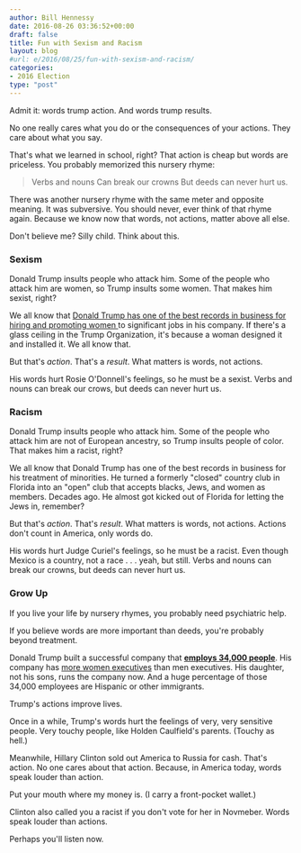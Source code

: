 ```yaml
---
author: Bill Hennessy
date: 2016-08-26 03:36:52+00:00
draft: false
title: Fun with Sexism and Racism
layout: blog
#url: e/2016/08/25/fun-with-sexism-and-racism/
categories:
- 2016 Election
type: "post"
---
```


Admit it: words trump action. And words trump results.

No one really cares what you do or the consequences of your actions. They care about what you say.

That's what we learned in school, right? That action is cheap but words are priceless. You probably memorized this nursery rhyme:



> Verbs and nouns
Can break our crowns
But deeds can never hurt us.



There was another nursery rhyme with the same meter and opposite meaning. It was subversive. You should never, ever think of that rhyme again. Because we know now that words, not actions, matter above all else.

Don't believe me? Silly child. Think about this.



### Sexism



Donald Trump insults people who attack him. Some of the people who attack him are women, so Trump insults some women. That makes him sexist, right?

We all know that [Donald Trump has one of the best records in business for hiring and promoting women ](https://www.washingtonpost.com/politics/donald-trump-a-champion-of-women-his-female-employees-think-so/2015/11/23/7eafac80-88da-11e5-9a07-453018f9a0ec_story.html)to significant jobs in his company. If there's a glass ceiling in the Trump Organization, it's because a woman designed it and installed it. We all know that.

But that's _action_. That's a _result_. What matters is words, not actions.

His words hurt Rosie O'Donnell's feelings, so he must be a sexist. Verbs and nouns can break our crows, but deeds can never hurt us.



### Racism



Donald Trump insults people who attack him. Some of the people who attack him are not of European ancestry, so Trump insults people of color. That makes him a racist, right?

We all know that Donald Trump has one of the best records in business for his treatment of minorities. He turned a formerly "closed" country club in Florida into an "open" club that accepts blacks, Jews, and women as members. Decades ago. He almost got kicked out of Florida for letting the Jews in, remember?

But that's _action_. That's _result_. What matters is words, not actions. Actions don't count in America, only words do.

His words hurt Judge Curiel's feelings, so he must be a racist. Even though Mexico is a country, not a race . . . yeah, but still. Verbs and nouns can break our crowns, but deeds can never hurt us.



### Grow Up



If you live your life by nursery rhymes, you probably need psychiatric help.

If you believe words are more important than deeds, you're probably beyond treatment.

Donald Trump built a successful company that [**employs 34,000 people**](https://money.cnn.com/2015/09/03/news/economy/donald-trump-jobs-created/). His company has [more women executives](https://dailycaller.com/2015/08/17/attorney-trump-companies-employ-more-female-execs-than-male-video/) than men executives. His daughter, not his sons, runs the company now. And a huge percentage of those 34,000 employees are Hispanic or other immigrants.

Trump's actions improve lives.

Once in a while, Trump's words hurt the feelings of very, very sensitive people. Very touchy people, like Holden Caulfield's parents. (Touchy as hell.)

Meanwhile, Hillary Clinton sold out America to Russia for cash. That's action. No one cares about that action. Because, in America today, words speak louder than action.

Put your mouth where my money is. (I carry a front-pocket wallet.)

Clinton also called you a racist if you don't vote for her in Novmeber. Words speak louder than actions.

Perhaps you'll listen now.
